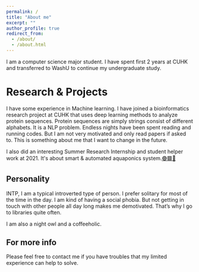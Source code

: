 ```yaml
---
permalink: /
title: "About me"
excerpt: ""
author_profile: true
redirect_from: 
  - /about/
  - /about.html
---
```


I am a computer science major student. I have spent first 2 years at CUHK and transferred to WashU to continue my undergraduate study. 

Research & Projects
======
I have some experience in Machine learning. I have joined a bioinformatics research project at CUHK that uses deep learning methods to analyze protein sequences. Protein sequences are simply strings consist of different alphabets. It is a NLP problem. Endless nights have been spent reading and running codes. But I am not very motivated and only read papers if asked to. This is something about me that I want to change in the future. 

I also did an interesting Summer Research Internship and student helper work at 2021. It's about smart & automated aquaponics system.[🟣](https://drive.google.com/file/d/1ueTK1Te-ViMV46YraC8PchIbfYLkWW8z/view?usp=sharing)[🟩](https://docs.google.com/presentation/d/1Y3O0WjN6x09mFBbWYeZV6hCMEbzuyq6x/edit?usp=sharing&ouid=100791604351180704102&rtpof=true&sd=true)[🔷](https://docs.google.com/document/d/1Xu-JIdmGhu4Sik6bgjiJxRRYdh44P1x3/edit?usp=sharing&ouid=100791604351180704102&rtpof=true&sd=true)

Personality
------
INTP, I am a typical introverted type of person. I prefer solitary for most of the time in the day. I am kind of having a social phobia. But not getting in touch with other people all day long makes me demotivated. That’s why I go to libraries quite often. 

I am also a night owl and a coffeeholic.

For more info
------
Please feel free to contact me if you have troubles that my limited experience can help to solve.
